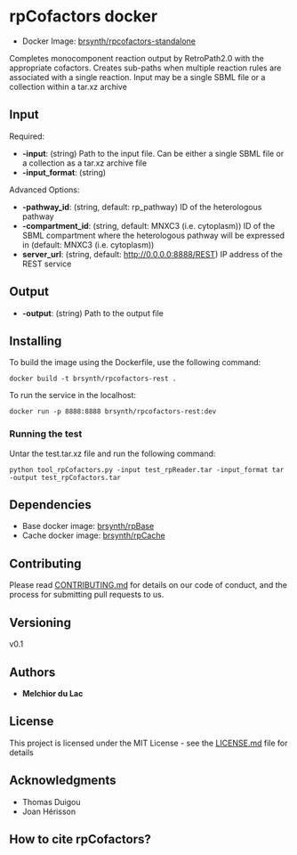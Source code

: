 # rpCofactors docker

* Docker Image: [brsynth/rpcofactors-standalone](https://hub.docker.com/r/brsynth/rpcofactors-standalone)

Completes monocomponent reaction output by RetroPath2.0 with the appropriate cofactors. Creates sub-paths when multiple reaction rules are associated with a single reaction. Input may be a single SBML file or a collection within a tar.xz archive

## Input

Required:
* **-input**: (string) Path to the input file. Can be either a single SBML file or a collection as a tar.xz archive file
* **-input_format**: (string) 

Advanced Options:
* **-pathway_id**: (string, default: rp_pathway) ID of the heterologous pathway
* **-compartment_id**: (string, default: MNXC3 (i.e. cytoplasm)) ID of the SBML compartment where the heterologous pathway will be expressed in (default: MNXC3 (i.e. cytoplasm))
* **server_url**: (string, default: http://0.0.0.0:8888/REST) IP address of the REST service

## Output

* **-output**: (string) Path to the output file

## Installing

To build the image using the Dockerfile, use the following command:

```
docker build -t brsynth/rpcofactors-rest .
```

To run the service in the localhost:

```
docker run -p 8888:8888 brsynth/rpcofactors-rest:dev
```

### Running the test

Untar the test.tar.xz file and run the following command:

```
python tool_rpCofactors.py -input test_rpReader.tar -input_format tar -output test_rpCofactors.tar
```

## Dependencies

* Base docker image: [brsynth/rpBase](https://hub.docker.com/r/brsynth/rpbase)
* Cache docker image: [brsynth/rpCache](https://hub.docker.com/r/brsynth/rpcache)

## Contributing

Please read [CONTRIBUTING.md](https://gist.github.com/PurpleBooth/b24679402957c63ec426) for details on our code of conduct, and the process for submitting pull requests to us.

## Versioning

v0.1

## Authors

* **Melchior du Lac**

## License

This project is licensed under the MIT License - see the [LICENSE.md](LICENSE.md) file for details

## Acknowledgments

* Thomas Duigou
* Joan Hérisson

## How to cite rpCofactors?
